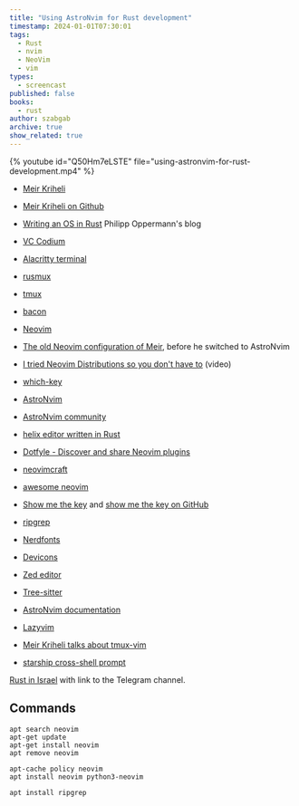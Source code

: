 ```yaml
---
title: "Using AstroNvim for Rust development"
timestamp: 2024-01-01T07:30:01
tags:
  - Rust
  - nvim
  - NeoVim
  - vim
types:
  - screencast
published: false
books:
  - rust
author: szabgab
archive: true
show_related: true
---
```



{% youtube id="Q50Hm7eLSTE" file="using-astronvim-for-rust-development.mp4" %}



* [Meir Kriheli](https://www.meirkriheli.com/)
* [Meir Kriheli on Github](https://github.com/MeirKriheli)

* [Writing an OS in Rust](https://os.phil-opp.com/) Philipp Oppermann's blog
* [VC Codium](https://vscodium.com/)
* [Alacritty terminal](https://alacritty.org/)
* [rusmux](https://github.com/MeirKriheli/rusmux)
* [tmux](https://github.com/tmux/tmux/wiki)
* [bacon](https://github.com/Canop/bacon)
* [Neovim](https://neovim.io/)
* [The old Neovim configuration of Meir](https://github.com/MeirKriheli/dotneovim), before he switched to AstroNvim
* [I tried Neovim Distributions so you don't have to](https://www.youtube.com/watch?v=bbHtl0Pxzj8) (video)
* [which-key](https://github.com/folke/which-key.nvim)
* [AstroNvim](https://astronvim.com/)
* [AstroNvim community](https://github.com/AstroNvim/astrocommunity)
* [helix editor written in Rust](https://helix-editor.com/)
* [Dotfyle - Discover and share Neovim plugins](https://dotfyle.com/)
* [neovimcraft](https://neovimcraft.com/)
* [awesome neovim](https://github.com/rockerBOO/awesome-neovim/)
* [Show me the key](https://showmethekey.alynx.one/) and [show me the key on GitHub](https://github.com/AlynxZhou/showmethekey)
* [ripgrep](https://github.com/BurntSushi/ripgrep)
* [Nerdfonts](https://www.nerdfonts.com/)
* [Devicons](https://devicon.dev/)
* [Zed editor](https://zed.dev/)
* [Tree-sitter](https://tree-sitter.github.io/tree-sitter/)
* [AstroNvim documentation](https://docs.astronvim.com/)
* [Lazyvim](https://www.lazyvim.org/)

* [Meir Kriheli talks about tmux-vim](https://meirkriheli.com/talks/tmux-vim/index.html#/)
* [starship cross-shell prompt](https://starship.rs/)


[Rust in Israel](https://rust.org.il/) with link to the Telegram channel.


## Commands

```
apt search neovim
apt-get update
apt-get install neovim
apt remove neovim

apt-cache policy neovim
apt install neovim python3-neovim

apt install ripgrep

```

<!--
    <li><a href=""></a></li>
-->
